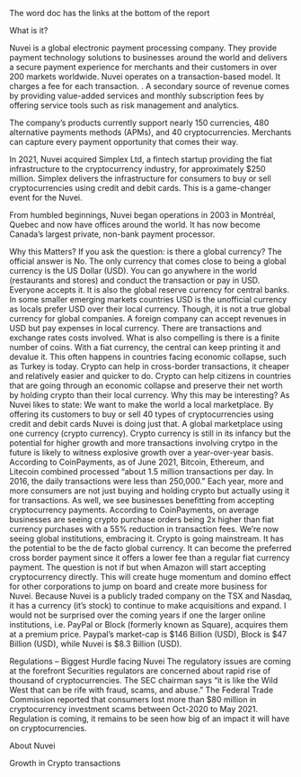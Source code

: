 The word doc has the links at the bottom of the report

What is it?

Nuvei is a global electronic payment processing company. They provide payment technology solutions to businesses around the world and delivers a secure payment experience for merchants and their customers in over 200 markets worldwide. Nuvei operates on a transaction-based model. It charges a fee for each transaction. . A secondary source of revenue comes by providing value-added services and monthly subscription fees by offering service tools such as risk management and analytics.

The company’s products currently support nearly 150 currencies, 480 alternative payments methods (APMs), and 40 cryptocurrencies. Merchants can capture every payment opportunity that comes their way.

In 2021, Nuvei acquired Simplex Ltd, a fintech startup providing the fiat infrastructure to the cryptocurrency industry, for approximately $250 million. Simplex delivers the infrastructure for consumers to buy or sell cryptocurrencies using credit and debit cards. This is a game-changer event for the Nuvei.

From humbled beginnings, Nuvei began operations in 2003 in Montréal, Quebec and now have offices around the world. It has now become Canada’s largest private, non-bank payment processor.

Why this Matters?
If you ask the question: is there a global currency? The official answer is No. The only currency that comes close to being a global currency is the US Dollar (USD). You can go anywhere in the world (restaurants and stores) and conduct the transaction or pay in USD. Everyone accepts it. It is also the global reserve currency for central banks. In some smaller emerging markets countries USD is the unofficial currency as locals prefer USD over their local currency. Though, it is not a true global currency for global companies. A foreign company can accept revenues in USD but pay expenses in local currency. There are transactions and exchange rates costs involved.
What is also compelling is there is a finite number of coins. With a fiat currency, the central can keep printing it and devalue it. This often happens in countries facing economic collapse, such as Turkey is today. 
Crypto can help in cross-border transactions, it cheaper and relatively easier and quicker to do. Crypto can help citizens in countries that are going through an economic collapse and preserve their net worth by holding crypto than their local currency.
Why this may be interesting?
As Nuvei likes to state: We want to make the world a local marketplace. 
By offering its customers to buy or sell 40 types of cryptocurrencies using credit and debit cards Nuvei is doing just that. A global marketplace using one currency (crypto currency).
Crypto currency is still in its infancy but the potential for higher growth and more transactions involving crytpo in the future is likely to witness explosive growth over a year-over-year basis. 
According to CoinPayments, as of June 2021, Bitcoin, Ethereum, and Litecoin combined processed “about 1.5 million transactions per day. In 2016, the daily transactions were less than 250,000.” Each year, more and more consumers are not just buying and holding crypto but actually using it for transactions. 
As well, we see businesses benefitting from accepting cryptocurrency payments. According to CoinPayments, on average businesses are seeing crypto purchase orders being 2x higher than fiat currency purchases with a 55% reduction in transaction fees.
We’re now seeing global institutions, embracing it. Crypto is going mainstream. It has the potential to be the de facto global currency. 
It can become the preferred cross border payment since it offers a lower fee than a regular fiat currency payment. The question is not if but when Amazon will start accepting cryptocurrency directly. This will create huge momentum and domino effect for other corporations to jump on board and create more business for Nuvei.
Because Nuvei is a publicly traded company on the TSX and Nasdaq, it has a currency (it’s stock) to continue to make acquisitions and expand. I would not be surprised over the coming years if one the larger online institutions, i.e. PayPal or Block (formerly known as Square), acquires them at a premium price. Paypal’s market-cap is $146 Billion (USD), Block is $47 Billion (USD), while Nuvei is $8.3 Billion (USD).

Regulations – Biggest Hurdle facing Nuvei
The regulatory issues are coming at the forefront Securities regulators are concerned about rapid rise of thousand of cryptocurrencies. The SEC chairman says “it is like the Wild West that can be rife with fraud, scams, and abuse.” The Federal Trade Commission reported that consumers lost more than $80 million in cryptocurrency investment scams between Oct-2020 to May 2021. Regulation is coming, it remains to be seen how big of an impact it will have on cryptocurrencies.

About Nuvei

Growth in Crypto transactions

